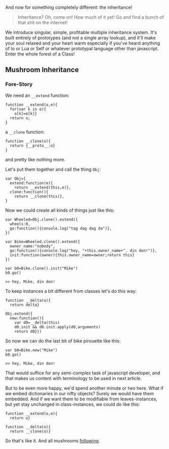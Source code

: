 <link href="_css/markdown.css" rel="stylesheet"></link>

And now for something completely different: the inheritance!

>Inheritance? Oh, come on! How much of it yet! Go and find a bunch of
 that shit on the internet!

We introduce singular, simple, profitable multiple inheritance system.
It's built entirely of prototypes (and not a single array lookup), and
it'll make your soul relaxed and your heart warm especially if you've heard
anything of Io or Lua or Self or whatever prototypal language
other than javascript. Enter the whole forest of a Class!

## Mushroom Inheritance

### Fore-Story

We need an `__extend` function:

    function __extend(o,e){
      for(var k in e){
        o[k]=e[k]}
      return o;
    }

a `__clone` function:

    function __clone(o){
      return {__proto__:o}
    }

and pretty like nothing more.

Let's put them together and call the thing `Obj`:

    var Obj={
      extend:function(e){
        return __extend(this,e)},
      clone:function(){
        return __clone(this)},
    }
    
Now we could create all kinds of things just like this:

    var Wheeled=Obj.clone().extend({
      wheels:0,
      go:function(){console.log("tag dag dag da")},
    })

    var Bike=Wheeled.clone().extend({
      owner_name:"nobody",
      go:function(){console.log("hey, "+this.owner_name+", din don!")},
      init:function(owner){this.owner_name=owner;return this}
    })

    var b0=Bike.clone().init("Mike")
    b0.go()

    >> hey, Mike, din don!

To keep instances a bit different from classes let's do this way:

    function __delta(o){
      return delta}
    
    Obj.extend({
      new:function(){
        var d0=__delta(this)
        d0.init && d0.init.apply(d0,arguments)
        return d0}})

So now we can do the last bit of bike pirouette like this:

    var b0=Bike.new("Mike")
    b0.go()

    >> hey, Mike, din don!

That would suffice for any semi-complex task of javascript developer, and
that makes us content with terminology to be used in next article.

But to be even more happy, we'd spend another minute or two here.
What if we embed dictionaries in our nifty objects? Surely we
would have them embedded. And if we want them to be modifiable from leaves-instances,
but yet stay unchanged in class-instances, we could do like this:

    function __extend(o,e){
      return o}
    
    function __delta(o){
      return __clone(o)}

So that's like it. And all mushrooms [following](/clos/).

        

